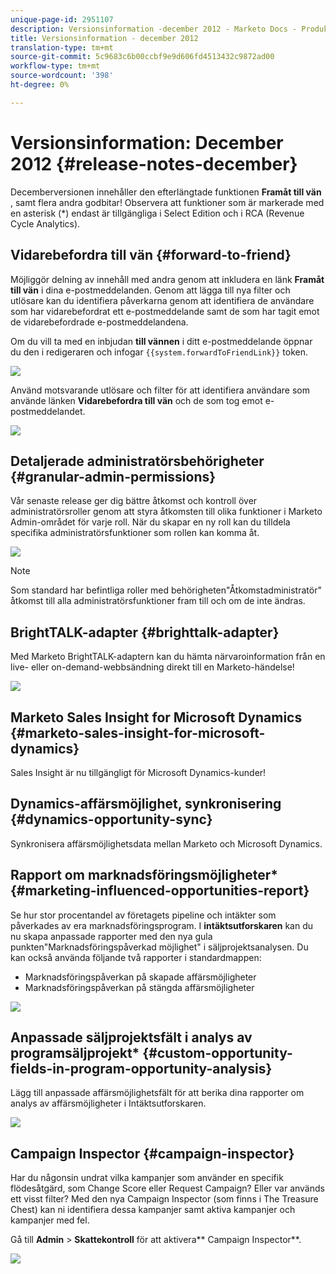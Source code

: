 ```yaml
---
unique-page-id: 2951107
description: Versionsinformation -december 2012 - Marketo Docs - Produktdokumentation
title: Versionsinformation - december 2012
translation-type: tm+mt
source-git-commit: 5c9683c6b00ccbf9e9d606fd4513432c9872ad00
workflow-type: tm+mt
source-wordcount: '398'
ht-degree: 0%

---
```



# Versionsinformation: December 2012 {#release-notes-december}

Decemberversionen innehåller den efterlängtade funktionen **Framåt till vän** , samt flera andra godbitar! Observera att funktioner som är markerade med en asterisk (*) endast är tillgängliga i Select Edition och i RCA (Revenue Cycle Analytics).

## Vidarebefordra till vän {#forward-to-friend}

Möjliggör delning av innehåll med andra genom att inkludera en länk **Framåt till vän** i dina e-postmeddelanden. Genom att lägga till nya filter och utlösare kan du identifiera påverkarna genom att identifiera de användare som har vidarebefordrat ett e-postmeddelande samt de som har tagit emot de vidarebefordrade e-postmeddelandena.

Om du vill ta med en inbjudan **till vännen** i ditt e-postmeddelande öppnar du den i redigeraren och infogar `{{system.forwardToFriendLink}}` token.

![](assets/image2014-9-23-10-3a50-3a45.png)

Använd motsvarande utlösare och filter för att identifiera användare som använde länken **Vidarebefordra till vän** och de som tog emot e-postmeddelandet.

![](assets/image2014-9-23-10-3a50-3a56.png)

## Detaljerade administratörsbehörigheter {#granular-admin-permissions}

Vår senaste release ger dig bättre åtkomst och kontroll över administratörsroller genom att styra åtkomsten till olika funktioner i Marketo Admin-området för varje roll. När du skapar en ny roll kan du tilldela specifika administratörsfunktioner som rollen kan komma åt.

![](assets/image2014-9-23-10-3a51-3a18.png)

>[!NOTE]
>
>Som standard har befintliga roller med behörigheten&quot;Åtkomstadministratör&quot; åtkomst till alla administratörsfunktioner fram till och om de inte ändras.

## BrightTALK-adapter {#brighttalk-adapter}

Med Marketo BrightTALK-adaptern kan du hämta närvaroinformation från en live- eller on-demand-webbsändning direkt till en Marketo-händelse!

![](assets/image2014-9-23-10-3a51-3a31.png)

## Marketo Sales Insight for Microsoft Dynamics {#marketo-sales-insight-for-microsoft-dynamics}

Sales Insight är nu tillgängligt för Microsoft Dynamics-kunder!

## Dynamics-affärsmöjlighet, synkronisering {#dynamics-opportunity-sync}

Synkronisera affärsmöjlighetsdata mellan Marketo och Microsoft Dynamics.

## Rapport om marknadsföringsmöjligheter* {#marketing-influenced-opportunities-report}

Se hur stor procentandel av företagets pipeline och intäkter som påverkades av era marknadsföringsprogram. I **intäktsutforskaren** kan du nu skapa anpassade rapporter med den nya gula punkten&quot;Marknadsföringspåverkad möjlighet&quot; i säljprojektsanalysen. Du kan också använda följande två rapporter i standardmappen:

* Marknadsföringspåverkan på skapade affärsmöjligheter
* Marknadsföringspåverkan på stängda affärsmöjligheter

![](assets/image2014-9-23-10-3a52-3a11.png)

## Anpassade säljprojektsfält i analys av programsäljprojekt* {#custom-opportunity-fields-in-program-opportunity-analysis}

Lägg till anpassade affärsmöjlighetsfält för att berika dina rapporter om analys av affärsmöjligheter i Intäktsutforskaren.

![](assets/image2014-9-23-10-3a52-3a23.png)

## Campaign Inspector {#campaign-inspector}

Har du någonsin undrat vilka kampanjer som använder en specifik flödesåtgärd, som Change Score eller Request Campaign? Eller var används ett visst filter? Med den nya Campaign Inspector (som finns i The Treasure Chest) kan ni identifiera dessa kampanjer samt aktiva kampanjer och kampanjer med fel.

Gå till **Admin** > **Skattekontroll** för att aktivera** Campaign Inspector**.

![](assets/image2014-9-23-10-3a52-3a39.png)

